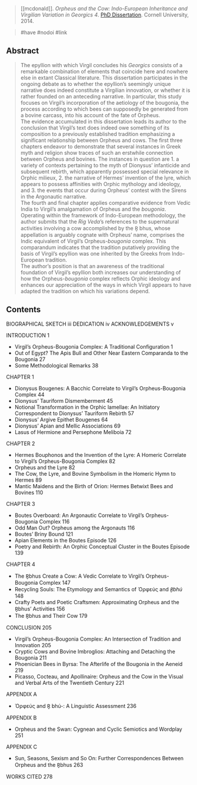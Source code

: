 > [[mcdonald]]. *Orpheus and the Cow: Indo-European Inheritance and Virgilian Variation in Georgics 4*. [PhD Dissertation](graduate-works.md). Cornell University, 2014.

> #have #nodoi #link 


## Abstract
> The epyllion with which Virgil concludes his *Georgics* consists of a remarkable combination of elements that coincide here and nowhere else in extant Classical literature. This dissertation participates in the ongoing debate as to whether the epyllion’s seemingly unique narrative does indeed constitute a Virgilian innovation, or whether it is rather founded on an anteceding narrative. In particular, this study focuses on Virgil’s incorporation of the aetiology of the bougonia, the process according to which bees can supposedly be generated from a bovine carcass, into his account of the fate of Orpheus.
> <br>
> The evidence accumulated in this dissertation leads its author to the conclusion that Virgil’s text does indeed owe something of its composition to a previously established tradition emphasizing a significant relationship between Orpheus and cows. The first three chapters endeavor to demonstrate that several instances in Greek myth and religion show traces of such an erstwhile connection between Orpheus and bovines. The instances in question are 1. a variety of contexts pertaining to the myth of Dionysus’ infanticide and subsequent rebirth, which apparently possessed special relevance in Orphic milieux, 2. the narrative of Hermes’ invention of the lyre, which appears to possess affinities with Orphic mythology and ideology, and 3. the events that occur during Orpheus’ contest with the Sirens in the Argonautic narrative.
> <br>
> The fourth and final chapter applies comparative evidence from Vedic India to Virgil’s amalgamation of Orpheus and the *bougonia*. Operating within the framework of Indo-European methodology, the author submits that the *Rig Veda*’s references to the supernatural activities involving a cow accomplished by the R̥ bhus, whose appellation is arguably cognate with Orpheus’ name, comprises the Indic equivalent of Virgil’s Orpheus-*bougonia* complex. This comparandum indicates that the tradition putatively providing the basis of Virgil’s epyllion was one inherited by the Greeks from Indo-European tradition.
> <br>
> The author’s position is that an awareness of the traditional foundation of Virgil’s epyllion both increases our understanding of how the Orpheus-*bougonia* complex reflects Orphic ideology and enhances our appreciation of the ways in which Virgil appears to have adapted the tradition on which his variations depend.

## Contents

BIOGRAPHICAL SKETCH iii
DEDICATION iv
ACKNOWLEDGEMENTS v

INTRODUCTION 1
- Virgil’s Orpheus-Bougonia Complex: A Traditional Configuration 1
- Out of Egypt? The Apis Bull and Other Near Eastern Comparanda to the Bougonia 27
- Some Methodological Remarks 38

CHAPTER 1
- Dionysus Bougenes: A Bacchic Correlate to Virgil’s Orpheus-Bougonia Complex 44
- Dionysus’ Tauriform Dismemberment 45
- Notional Transformation in the Orphic lamellae: An Initiatory Correspondent to Dionysus’ Tauriform Rebirth 57
- Dionysus’ Argive Epithet Bougenes 64
- Dionysus’ Apian and Mellic Associations 69
- Lasus of Hermione and Persephone Meliboia 72

CHAPTER 2
- Hermes Bouphonos and the Invention of the Lyre: A Homeric Correlate to Virgil’s Orpheus-Bougonia Complex  82
- Orpheus and the Lyre 82
- The Cow, the Lyre, and Bovine Symbolism in the Homeric Hymn to Hermes 89
- Mantic Maidens and the Birth of Orion: Hermes Betwixt Bees and Bovines 110

CHAPTER 3
- Boutes Overboard: An Argonautic Correlate to Virgil’s Orpheus-Bougonia Complex 116
- Odd Man Out? Orpheus among the Argonauts 116
- Boutes’ Briny Bound 121
- Apian Elements in the Boutes Episode 126
- Poetry and Rebirth: An Orphic Conceptual Cluster in the Boutes Episode 139

CHAPTER 4
- The R̥bhus Create a Cow: A Vedic Correlate to Virgil’s Orpheus-Bougonia Complex 147
- Recycling Souls: The Etymology and Semantics of Ὀρφεύς and *R̥bhú* 148
- Crafty Poets and Poetic Craftsmen: Approximating Orpheus and the R̥bhus’ Activities 156
- The R̥bhus and Their Cow 179

CONCLUSION 205
- Virgil’s Orpheus-Bougonia Complex: An Intersection of Tradition and Innovation 205
- Cryptic Cows and Bovine Imbroglios: Attaching and Detaching the Bougonia 211
- Phoenician Bees in Byrsa: The Afterlife of the Bougonia in the Aeneid 219
- Picasso, Cocteau, and Apollinaire: Orpheus and the Cow in the Visual and Verbal Arts of the Twentieth Century 221

APPENDIX A 
- Ὀρφεύς and R̥ bhú-: A Linguistic Assessment 236

APPENDIX B 
- Orpheus and the Swan: Cygnean and Cyclic Semiotics and Wordplay 251

APPENDIX C
- Sun, Seasons, Sexism and So On: Further Correspondences Between Orpheus and the R̥bhus 263

WORKS CITED 278